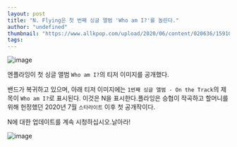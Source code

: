 ```yaml
---
layout: post
title: "N. Flying은 첫 번째 싱글 앨범 'Who am I?'를 놀린다."
author: "undefined"
thumbnail: "https://www.allkpop.com/upload/2020/06/content/020636/1591094210-20200602-nflying.jpg"
tags: 
---
```



![image](https://www.allkpop.com/upload/2020/06/content/020636/1591094210-20200602-nflying.jpg)

엔플라잉이 첫 싱글 앨범 `Who am I?`의 티저 이미지를 공개했다.

밴드가 복귀하고 있으며, 아래 티저 이미지에는 `1번째 싱글 앨범 - On the Track`의 제목이 `Who am I?`로 표시된다. 이것은 N을 표시한다.플라잉은 승협이 작곡하고 할머니를 위해 헌정했던 2020년 7월 `스타라이트` 이후 첫 공개작이다.

N에 대한 업데이트를 계속 시청하십시오.날아라!

![image](https://preview.redd.it/35ml3z2qvgg61.jpg?width=1024&auto=webp&s=91d6f5dc432caa3956d88115278fab9b44954c4a)